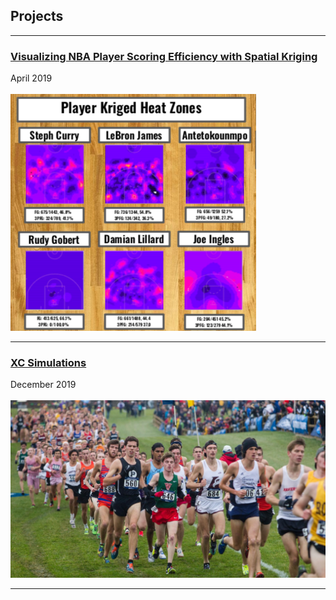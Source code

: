 ## Projects

---

### [Visualizing NBA Player Scoring Efficiency with Spatial Kriging](NBA-heatmaps.md)<br>
April 2019 <br><br>
[![Heat Maps](images/player-heatmaps.png)](NBA-heatmaps.html)

---

### [XC Simulations](xc-simulating.md)<br>
December 2019 <br><br>
[![xc](images/xc-thumbnail.jpg)](xc-simulating.md)


---
